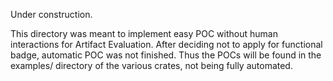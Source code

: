 Under construction.

This directory was meant to implement easy POC without human interactions for Artifact Evaluation. After deciding not to apply for functional badge, automatic POC was not finished.
Thus the POCs will be found in the examples/ directory of the various crates, not being fully automated.